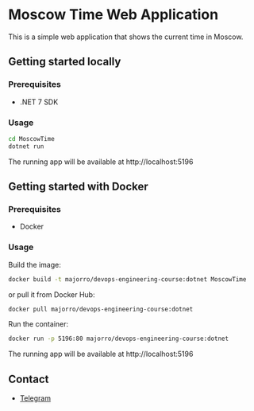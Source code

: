 # Moscow Time Web Application

This is a simple web application that shows the current time in Moscow.

## Getting started locally

### Prerequisites

- .NET 7 SDK

### Usage

```bash
cd MoscowTime
dotnet run
```

The running app will be available at http://localhost:5196

## Getting started with Docker

### Prerequisites

- Docker

### Usage

Build the image:

```bash
docker build -t majorro/devops-engineering-course:dotnet MoscowTime
```

or pull it from Docker Hub:

```bash
docker pull majorro/devops-engineering-course:dotnet
```

Run the container:

```bash
docker run -p 5196:80 majorro/devops-engineering-course:dotnet
```

The running app will be available at http://localhost:5196

## Contact

- [Telegram](https://t.me/majorro228)
